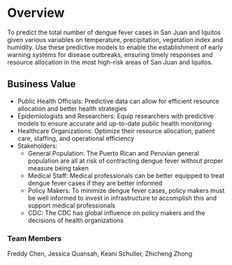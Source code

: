 # Overview
To predict the total number of dengue fever cases in San Juan and Iquitos given various variables on temperature, precipitation, vegetation index and humidity. Use these predictive models to enable the establishment of early warning systems for disease outbreaks, ensuring timely responses and resource allocation in the most high-risk areas of San Juan and Iquitos.

## Business Value
- Public Health Officials: Predictive data can allow for efficient resource allocation and better health strategies
- Epidemiologists and Researchers: Equip researchers with predictive models to ensure accurate and up-to-date public health monitoring
- Healthcare Organizations: Optimize their resource allocation, patient care, staffing, and operational efficiency
- Stakeholders:
  - General Population: The Puerto Rican and Peruvian general population are all at risk of contracting dengue fever without proper measure being taken
  - Medical Staff: Medical professionals can be better equipped to treat dengue fever cases if they are better informed
  - Policy Makers: To minimize dengue fever cases, policy makers must be well informed to invest in infrastructure to accomplish this and support medical professionals
  - CDC: The CDC has global influence on policy makers and the decisions of health organizations

### Team Members
Freddy Chen, Jessica Quansah, Keani Schuller, Zhicheng Zhong
